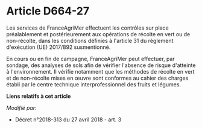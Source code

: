 # Article D664-27

Les services de FranceAgriMer effectuent les contrôles sur place préalablement et postérieurement aux opérations de récolte
en vert ou de non-récolte, dans les conditions définies à l'article 31 du règlement d'exécution (UE) 2017/892 susmentionné.

En cours ou en fin de campagne, FranceAgriMer peut effectuer, par sondage, des analyses de sols afin de vérifier l'absence de
risque d'atteinte à l'environnement. Il vérifie notamment que les méthodes de récolte en vert et de non-récolte mises en
œuvre sont conformes au cahier des charges établi par le centre technique interprofessionnel des fruits et légumes.

**Liens relatifs à cet article**

_Modifié par_:

  - Décret n°2018-313 du 27 avril 2018 - art. 3
